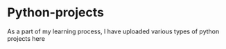 # Python-projects
As a part of my learning process, I have uploaded various types of python projects here 

